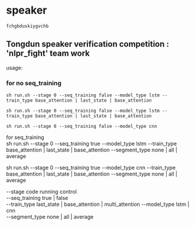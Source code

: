 # speaker
```fchgbduskiygvchb```

## Tongdun speaker verification  competition : 'nlpr_fight' team work 

usage:
### for no seq_training  

```sh run.sh --stage 0 --seq_training false --model_type lstm --train_type base_attention | last_state | base_attention ```  

```sh run.sh --stage 0 --seq_training false --model_type lstm --train_type base_attention | last_state | base_attention  ```  

```sh run.sh --stage 0 --seq_training false --model_type cnn ```

  
for seq_training                                                                                                                          
  sh run.sh --stage 0 --seq_training true --model_type lstm --train_type base_attention | last_state | base_attention --segment_type none | all | average
  
  sh run.sh --stage 0 --seq_training true --model_type cnn --train_type base_attention | last_state | base_attention  --segment_type none | all | average
  
--stage   code running control                     
--seq_training  true | false  
--train_type last_state | base_attention | multi_attention
--model_type lstm | cnn                                                                                                                   
--segment_type none | all | average
